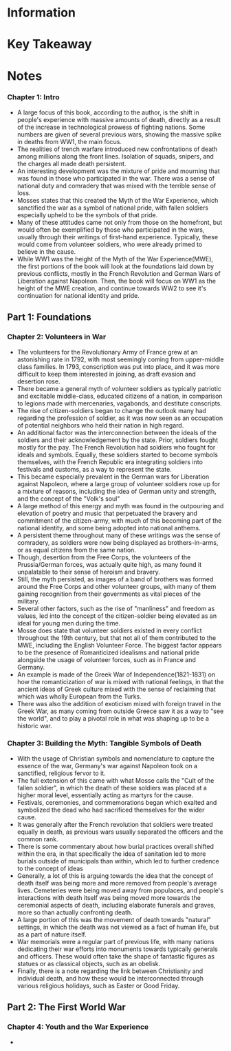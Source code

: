# Information
# Key Takeaway
# Notes
### Chapter 1: Intro
- A large focus of this book, according to the author, is the shift in people's experience with massive amounts of death, directly as a result of the increase in technological prowess of fighting nations. Some numbers are given of several previous wars, showing the massive spike in deaths from WW1, the main focus.
- The realities of trench warfare introduced new confrontations of death among millions along the front lines. Isolation of squads, snipers, and the charges all made death persistent. 
- An interesting development was the mixture of pride and mourning that was found in those who participated in the war. There was a sense of national duty and comradery that was mixed with the terrible sense of loss.
- Mosses states that this created the Myth of the War Experience, which sanctified the war as a symbol of national pride, with fallen soldiers especially upheld to be the symbols of that pride. 
- Many of these attitudes came not only from those on the homefront, but would often be exemplified by those who participated in the wars, usually through their writings of first-hand experience. Typically, these would come from volunteer soldiers, who were already primed to believe in the cause.
- While WW1 was the height of the Myth of the War Experience(MWE), the first portions of the book will look at the foundations laid down by previous conflicts, mostly in the French Revolution and German Wars of Liberation against Napoleon. Then, the book will focus on WW1 as the height of the MWE creation, and continue towards WW2 to see it's continuation for national identity and pride.
## Part 1: Foundations
### Chapter 2: Volunteers in War
- The volunteers for the Revolutionary Army of France grew at an astonishing rate in 1792, with most seemingly coming from upper-middle class families. In 1793, conscription was put into place, and it was more difficult to keep them interested in joining, as draft evasion and desertion rose.
- There became a general myth of volunteer soldiers as typically patriotic and excitable middle-class, educated citizens of a nation, in comparison to legions made with mercenaries, vagabonds, and destitute conscripts.
- The rise of citizen-soldiers began to change the outlook many had regarding the profession of soldier, as it was now seen as an occupation of potential neighbors who held their nation in high regard.
- An additional factor was the interconnection between the ideals of the soldiers and their acknowledgement by the state. Prior, soldiers fought mostly for the pay. The French Revolution had soldiers who fought for ideals and symbols. Equally, these soldiers started to become symbols themselves, with the French Republic era integrating soldiers into festivals and customs, as a way to represent the state.
- This became especially prevalent in the German wars for Liberation against Napoleon, where a large group of volunteer soldiers rose up for a mixture of reasons, including the idea of German unity and strength, and the concept of the "Volk's soul"
- A large method of this energy and myth was found in the outpouring and elevation of poetry and music that perpetuated the bravery and commitment of the citizen-army, with much of this becoming part of the national identity, and some being adopted into national anthems.
- A persistent theme throughout many of these writings was the sense of comradery, as soldiers were now being displayed as brothers-in-arms, or as equal citizens from the same nation.
- Though, desertion from the Free Corps, the volunteers of the Prussia/German forces, was actually quite high, as many found it unpalatable to their sense of heroism and bravery.
- Still, the myth persisted, as images of a band of brothers was formed around the Free Corps and other volunteer groups, with many of them gaining recognition from their governments as vital pieces of the military.
- Several other factors, such as the rise of "manliness" and freedom as values, led into the concept of the citizen-soldier being elevated as an ideal for young men during the time.
- Mosse does state that volunteer soldiers existed in every conflict throughout the 19th century, but that not all of them contributed to the MWE, including the English Volunteer Force. The biggest factor appears to be the presence of Romanticized idealisms and national pride alongside the usage of volunteer forces, such as in France and Germany.
- An example is made of the Greek War of Independence(1821-1831) on how the romanticization of war is mixed with national feelings, in that the ancient ideas of Greek culture mixed with the sense of reclaiming that which was wholly European from the Turks.
- There was also the addition of exoticism mixed with foreign travel in the Greek War, as many coming from outside Greece saw it as a way to "see the world", and to play a pivotal role in what was shaping up to be a historic war.
### Chapter 3: Building the Myth: Tangible Symbols of Death
- With the usage of Christian symbols and nomenclature to capture the essence of the war, Germany's war against Napoleon took on a sanctified, religious fervor to it.
- The full extension of this came with what Mosse calls the "Cult of the fallen soldier", in which the death of these soldiers was placed at a higher moral level, essentially acting as martyrs for the cause.
- Festivals, ceremonies, and commemorations began which exalted and symbolized the dead who had sacrificed themselves for the wider cause.
- It was generally after the French revolution that soldiers were treated equally in death, as previous wars usually separated the officers and the common rank.
- There is some commentary about how burial practices overall shifted within the era, in that specifically the idea of sanitation led to more burials outside of municipals than within, which led to further credence to the concept of ideas
- Generally, a lot of this is arguing towards the idea that the concept of death itself was being more and more removed from people's average lives. Cemeteries were being moved away from populaces, and people's interactions with death itself was being moved more towards the ceremonial aspects of death, including elaborate funerals and graves, more so than actually confronting death.
- A large portion of this was the movement of death towards "natural" settings, in which the death was not viewed as a fact of human life, but as a part of nature itself.
- War memorials were a regular part of previous life, with many nations dedicating their war efforts into monuments towards typically generals and officers. These would often take the shape of fantastic figures as statues or as classical objects, such as an obelisk.
- Finally, there is a note regarding the link between Christianity and individual death, and how these would be interconnected through various religious holidays, such as Easter or Good Friday.
## Part 2: The First World War
### Chapter 4: Youth and the War Experience
- 